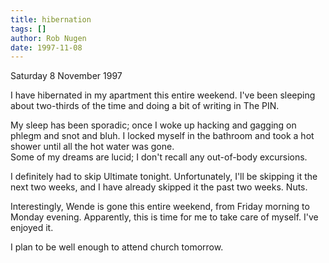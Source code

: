 ```yaml
---
title: hibernation
tags: []
author: Rob Nugen
date: 1997-11-08
---
```


<p class=date>Saturday 8 November 1997</p>

<p>
I have hibernated in my apartment this entire weekend. I've been sleeping about two-thirds of the time and doing a bit of writing in The PIN. 
<p>
My sleep has been sporadic; once I woke up hacking and gagging on phlegm and snot and bluh.  I locked myself in the bathroom and took a hot shower until all the hot water was gone.<br>
Some of my dreams are lucid; I don't recall any out-of-body excursions.
<p>
I definitely had to skip Ultimate tonight.  Unfortunately, I'll be skipping it the next two weeks, and I have already skipped it the past two weeks.  Nuts.
<p>
Interestingly, Wende is gone this entire weekend, from Friday morning to Monday evening.  Apparently, this is time for me to take care of myself.  I've enjoyed it.
<p>
I plan to be well enough to attend church tomorrow.
<p>
